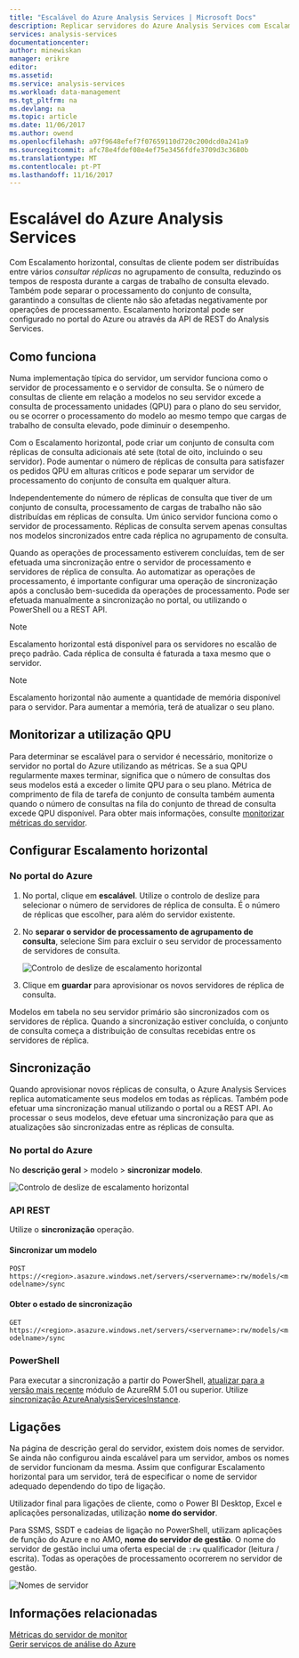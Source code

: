 ```yaml
---
title: "Escalável do Azure Analysis Services | Microsoft Docs"
description: Replicar servidores do Azure Analysis Services com Escalamento horizontal
services: analysis-services
documentationcenter: 
author: minewiskan
manager: erikre
editor: 
ms.assetid: 
ms.service: analysis-services
ms.workload: data-management
ms.tgt_pltfrm: na
ms.devlang: na
ms.topic: article
ms.date: 11/06/2017
ms.author: owend
ms.openlocfilehash: a97f9648efef7f07659110d720c200dcd0a241a9
ms.sourcegitcommit: afc78e4fdef08e4ef75e3456fdfe3709d3c3680b
ms.translationtype: MT
ms.contentlocale: pt-PT
ms.lasthandoff: 11/16/2017
---
```

# <a name="azure-analysis-services-scale-out"></a>Escalável do Azure Analysis Services

Com Escalamento horizontal, consultas de cliente podem ser distribuídas entre vários *consultar réplicas* no agrupamento de consulta, reduzindo os tempos de resposta durante a cargas de trabalho de consulta elevado. Também pode separar o processamento do conjunto de consulta, garantindo a consultas de cliente não são afetadas negativamente por operações de processamento. Escalamento horizontal pode ser configurado no portal do Azure ou através da API de REST do Analysis Services.

## <a name="how-it-works"></a>Como funciona

Numa implementação típica do servidor, um servidor funciona como o servidor de processamento e o servidor de consulta. Se o número de consultas de cliente em relação a modelos no seu servidor excede a consulta de processamento unidades (QPU) para o plano do seu servidor, ou se ocorrer o processamento do modelo ao mesmo tempo que cargas de trabalho de consulta elevado, pode diminuir o desempenho. 

Com o Escalamento horizontal, pode criar um conjunto de consulta com réplicas de consulta adicionais até sete (total de oito, incluindo o seu servidor). Pode aumentar o número de réplicas de consulta para satisfazer os pedidos QPU em alturas críticos e pode separar um servidor de processamento do conjunto de consulta em qualquer altura. 

Independentemente do número de réplicas de consulta que tiver de um conjunto de consulta, processamento de cargas de trabalho não são distribuídas em réplicas de consulta. Um único servidor funciona como o servidor de processamento. Réplicas de consulta servem apenas consultas nos modelos sincronizados entre cada réplica no agrupamento de consulta. 

Quando as operações de processamento estiverem concluídas, tem de ser efetuada uma sincronização entre o servidor de processamento e servidores de réplica de consulta. Ao automatizar as operações de processamento, é importante configurar uma operação de sincronização após a conclusão bem-sucedida da operações de processamento. Pode ser efetuada manualmente a sincronização no portal, ou utilizando o PowerShell ou a REST API.

> [!NOTE]
> Escalamento horizontal está disponível para os servidores no escalão de preço padrão. Cada réplica de consulta é faturada a taxa mesmo que o servidor.

> [!NOTE]
> Escalamento horizontal não aumente a quantidade de memória disponível para o servidor. Para aumentar a memória, terá de atualizar o seu plano.

## <a name="monitor-qpu-usage"></a>Monitorizar a utilização QPU

 Para determinar se escalável para o servidor é necessário, monitorize o servidor no portal do Azure utilizando as métricas. Se a sua QPU regularmente maxes terminar, significa que o número de consultas dos seus modelos está a exceder o limite QPU para o seu plano. Métrica de comprimento de fila de tarefa de conjunto de consulta também aumenta quando o número de consultas na fila do conjunto de thread de consulta excede QPU disponível. Para obter mais informações, consulte [monitorizar métricas do servidor](analysis-services-monitor.md).

## <a name="configure-scale-out"></a>Configurar Escalamento horizontal

### <a name="in-azure-portal"></a>No portal do Azure

1. No portal, clique em **escalável**. Utilize o controlo de deslize para selecionar o número de servidores de réplica de consulta. É o número de réplicas que escolher, para além do servidor existente.

2. No **separar o servidor de processamento de agrupamento de consulta**, selecione Sim para excluir o seu servidor de processamento de servidores de consulta.

   ![Controlo de deslize de escalamento horizontal](media/analysis-services-scale-out/aas-scale-out-slider.png)

3. Clique em **guardar** para aprovisionar os novos servidores de réplica de consulta. 

Modelos em tabela no seu servidor primário são sincronizados com os servidores de réplica. Quando a sincronização estiver concluída, o conjunto de consulta começa a distribuição de consultas recebidas entre os servidores de réplica. 


## <a name="synchronization"></a>Sincronização 

Quando aprovisionar novos réplicas de consulta, o Azure Analysis Services replica automaticamente seus modelos em todas as réplicas. Também pode efetuar uma sincronização manual utilizando o portal ou a REST API. Ao processar o seus modelos, deve efetuar uma sincronização para que as atualizações são sincronizadas entre as réplicas de consulta.

### <a name="in-azure-portal"></a>No portal do Azure

No **descrição geral** > modelo > **sincronizar modelo**.

![Controlo de deslize de escalamento horizontal](media/analysis-services-scale-out/aas-scale-out-sync.png)

### <a name="rest-api"></a>API REST
Utilize o **sincronização** operação.

#### <a name="synchronize-a-model"></a>Sincronizar um modelo   
`POST https://<region>.asazure.windows.net/servers/<servername>:rw/models/<modelname>/sync`

#### <a name="get-sync-status"></a>Obter o estado de sincronização  
`GET https://<region>.asazure.windows.net/servers/<servername>:rw/models/<modelname>/sync`

### <a name="powershell"></a>PowerShell
Para executar a sincronização a partir do PowerShell, [atualizar para a versão mais recente](https://github.com/Azure/azure-powershell/releases) módulo de AzureRM 5.01 ou superior. Utilize [sincronização AzureAnalysisServicesInstance](https://docs.microsoft.com/en-us/powershell/module/azurerm.analysisservices/sync-azureanalysisservicesinstance).

## <a name="connections"></a>Ligações

Na página de descrição geral do servidor, existem dois nomes de servidor. Se ainda não configurou ainda escalável para um servidor, ambos os nomes de servidor funcionam da mesma. Assim que configurar Escalamento horizontal para um servidor, terá de especificar o nome de servidor adequado dependendo do tipo de ligação. 

Utilizador final para ligações de cliente, como o Power BI Desktop, Excel e aplicações personalizadas, utilização **nome do servidor**. 

Para SSMS, SSDT e cadeias de ligação no PowerShell, utilizam aplicações de função do Azure e no AMO, **nome do servidor de gestão**. O nome do servidor de gestão inclui uma oferta especial de `:rw` qualificador (leitura / escrita). Todas as operações de processamento ocorrerem no servidor de gestão.

![Nomes de servidor](media/analysis-services-scale-out/aas-scale-out-name.png)

## <a name="related-information"></a>Informações relacionadas

[Métricas do servidor de monitor](analysis-services-monitor.md)   
[Gerir serviços de análise do Azure](analysis-services-manage.md) 

